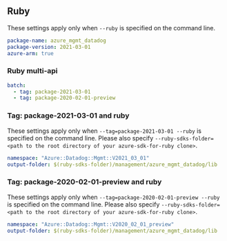 ## Ruby

These settings apply only when `--ruby` is specified on the command line.

``` yaml
package-name: azure_mgmt_datadog
package-version: 2021-03-01
azure-arm: true
```

### Ruby multi-api

``` yaml $(ruby) && $(multiapi)
batch:
  - tag: package-2021-03-01
  - tag: package-2020-02-01-preview
```

### Tag: package-2021-03-01 and ruby

These settings apply only when `--tag=package-2021-03-01 --ruby` is specified on the command line.
Please also specify `--ruby-sdks-folder=<path to the root directory of your azure-sdk-for-ruby clone>`.

``` yaml $(tag) == 'package-2021-03-01' && $(ruby)
namespace: "Azure::Datadog::Mgmt::V2021_03_01"
output-folder: $(ruby-sdks-folder)/management/azure_mgmt_datadog/lib
```

### Tag: package-2020-02-01-preview and ruby

These settings apply only when `--tag=package-2020-02-01-preview --ruby` is specified on the command line.
Please also specify `--ruby-sdks-folder=<path to the root directory of your azure-sdk-for-ruby clone>`.

``` yaml $(tag) == 'package-2020-02-01-preview' && $(ruby)
namespace: "Azure::Datadog::Mgmt::V2020_02_01_preview"
output-folder: $(ruby-sdks-folder)/management/azure_mgmt_datadog/lib
```

